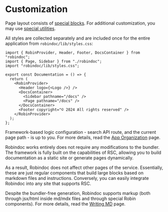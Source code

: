 # Customization

Page layout consists of [special blocks](./01-elements/README.md). For additional customization, you may use [special utilities](./02-tools/README.md).

All styles are collected separately and are included once for the entire application from `robindoc/lib/styles.css`:

```tsx filename="app/docs/page.tsx"
import { RobinProvider, Header, Footer, DocsContainer } from "robindoc";
import { Page, Sidebar } from "./robindoc";
import "robindoc/lib/styles.css";

export const Documentation = () => {
  return (
    <RobinProvider>
      <Header logo={<Logo />} />
      <DocsContainer>
        <Sidebar pathname="/docs" />
        <Page pathname="/docs" />
      </DocsContainer>
      <Footer copyright="© 2024 All rights reserved" />
    </RobinProvider>
  );
};
```

Framework-based logic configuration - search API route, and the current page path - is up to you. For more details, read the [App Organization](../01-getting-started/04-app-organization.md) page.

Robindoc works entirely does not require any modifications to the bundler. The framework is fully built on the capabilities of RSC, allowing you to build documentation as a static site or generate pages dynamically.

As a result, Robindoc does not affect other pages of the service. Essentially, these are just regular components that build large blocks based on markdown files and instructions. Conversely, you can easily integrate Robindoc into any site that supports RSC.

Despite the bundler-free generation, Robindoc supports markup (both through jsx/html inside md/mdx files and through special Robin components). For more details, read the [Writing MD](../01-getting-started/02-writing-md.md) page.
